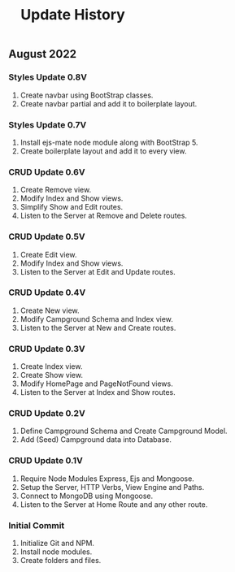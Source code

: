 <div id="user-content-toc">
  <ul>
    <summary><h1 style="display: inline-block;">Update History</h1></summary>
  </ul>
</div>

## August 2022

### Styles Update 0.8V

1. Create navbar using BootStrap classes.
2. Create navbar partial and add it to boilerplate layout.

### Styles Update 0.7V

1. Install ejs-mate node module along with BootStrap 5.
2. Create boilerplate layout and add it to every view.
   
### CRUD Update 0.6V

1. Create Remove view.
2. Modify Index and Show views.
3. Simplify Show and Edit routes.
4. Listen to the Server at Remove and Delete routes.

### CRUD Update 0.5V

1. Create Edit view.
2. Modify Index and Show views.
3. Listen to the Server at Edit and Update routes.

### CRUD Update 0.4V

1. Create New view.
2. Modify Campground Schema and Index view.
3. Listen to the Server at New and Create routes.

### CRUD Update 0.3V

1. Create Index view.
2. Create Show view.
3. Modify HomePage and PageNotFound views.
4. Listen to the Server at Index and Show routes.

### CRUD Update 0.2V

1. Define Campground Schema and Create Campground Model.
2. Add (Seed) Campground data into Database. 

### CRUD Update 0.1V

1. Require Node Modules Express, Ejs and Mongoose.
2. Setup the Server, HTTP Verbs, View Engine and Paths.
3. Connect to MongoDB using Mongoose.
4. Listen to the Server at Home Route and any other route.

### Initial Commit

1. Initialize Git and NPM.
2. Install node modules.
3. Create folders and files.